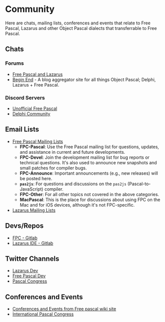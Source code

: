 # Community

Here are chats, mailing lists, conferences and events that relate to Free Pascal, Lazarus and other Object Pascal dialects that transferrable to Free Pascal.

## Chats

### Forums

- [Free Pascal and Lazarus](https://forum.lazarus.freepascal.org/index.php)
- [Begin End](https://www.beginend.net) - A blog aggregator site for all things Object Pascal; Delphi, Lazarus + Free Pascal.

### Discord Servers

- [Unofficial Free Pascal](https://discord.com/invite/GPFyAc2UJ2)
- [Delphi Community](https://delphi-community.com)

## Email Lists

- [Free Pascal Mailing Lists](https://lists.freepascal.org/mailman/listinfo)
    - **FPC-Pascal**: Use the Free Pascal mailing list for questions, updates, and assistance in current and future developments.
    - **FPC-Devel**: Join the development mailing list for bug reports or technical questions. It's also used to announce new snapshots and small patches for compiler bugs.
    - **FPC-Announce**: Important announcements (e.g., new releases) will be posted here.
    - **`pas2js`**: For questions and discussions on the `pas2js` (Pascal-to-JavaScript) compiler.
    - **FPC-Other**: For all other topics not covered in the above categories.
    - **MacPascal**: This is the place for discussions about using FPC on the Mac and for iOS devices, although it's not FPC-specific.
- [Lazarus Mailing Lists](https://lists.lazarus-ide.org/listinfo)

## Devs/Repos

- [FPC - Gitlab](https://gitlab.com/freepascal.org/fpc)
- [Lazarus IDE - Gitlab](https://gitlab.com/freepascal.org/lazarus)


## Twitter Channels

- [Lazarus Dev](https://twitter.com/LazarusDev)
- [Free Pascal Dev](https://twitter.com/freepascaldev)
- [Pascal Congress](https://twitter.com/Pascal_Congress)

## Conferences and Events

- [Conferences and Events from Free pascal wiki site](https://wiki.lazarus.freepascal.org/Conferences_and_Events)
- [International Pascal Congress](https://www.pascalcongress.com)